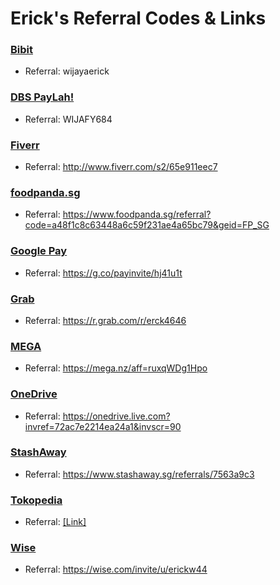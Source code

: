 # Erick's Referral Codes & Links

### [Bibit](https://bibit.id)
- Referral: wijayaerick

### [DBS PayLah!](https://www.dbs.com.sg/personal/deposits/pay-with-ease/dbs-paylah)
- Referral: WIJAFY684

### [Fiverr](https://www.fiverr.com)
- Referral: http://www.fiverr.com/s2/65e911eec7

### [foodpanda.sg](https://www.foodpanda.sg)
- Referral: https://www.foodpanda.sg/referral?code=a48f1c8c63448a6c59f231ae4a65bc79&geid=FP_SG

### [Google Pay](https://pay.google.com)
- Referral: https://g.co/payinvite/hj41u1t

### [Grab](https://www.grab.com/id)
- Referral: https://r.grab.com/r/erck4646

### [MEGA](https://mega.nz/aff=ruxqWDg1Hpo)
- Referral: https://mega.nz/aff=ruxqWDg1Hpo

### [OneDrive](https://onedrive.live.com?invref=72ac7e2214ea24a1&invscr=90)
- Referral: https://onedrive.live.com?invref=72ac7e2214ea24a1&invscr=90

### [StashAway](https://www.stashaway.sg/referrals/7563a9c3)
- Referral: https://www.stashaway.sg/referrals/7563a9c3

### [Tokopedia](https://www.tokopedia.com)
- Referral: [[Link]](https://www.tokopedia.com/seru/undang-untung/undang-untung-re/00135b38a359800509a7322?utm_campaign=ReferralNewBuyer-15517322-00135b38a359800509a7322-int-tp-10001511-050622&utm_source=salinlink&utm_medium=notset)

### [Wise](https://wise.com)
- Referral: https://wise.com/invite/u/erickw44
